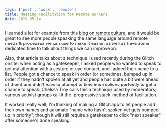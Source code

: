 ```yaml
---
tags: ['post', 'work', 'remote']
title: Meeting Facilitation for Remote Workers
date: 2019-05-14
---
```


I learned a lot for example from this [blog on remote culture](https://chelseatroy.com/2018/04/05/how-do-we-make-remote-meetings-not-suck/), and it would be great to see more people speaking the same language around remote needs & processes we can use to make it easier, as well as have some dedicated time to talk about things we can improve on.

Also, that article talks about a technique I used recently during the Glitch onsite: when acting as a gatekeeper, I asked people who wanted to speak to get my attention with a gesture or eye contact, and I added their name to a list. People got a chance to speak in order (or sometimes, bumped up in order if they hadn't spoken at all yet and people had quite a bit were ahead of them) and didn't have to attempt to time interruptions perfectly to get a chance to speak. Chelsea Troy calls this a technique used by moderators; various activist groups call it the 'progressive stack' method of facilitation.

It worked really well; I'm thinking of making a Glitch app to let people add their own names and automate "name who hasn't spoken yet gets bumped up in priority", though it will still require a gatekeeper to click "next speaker" after someone's done speaking.